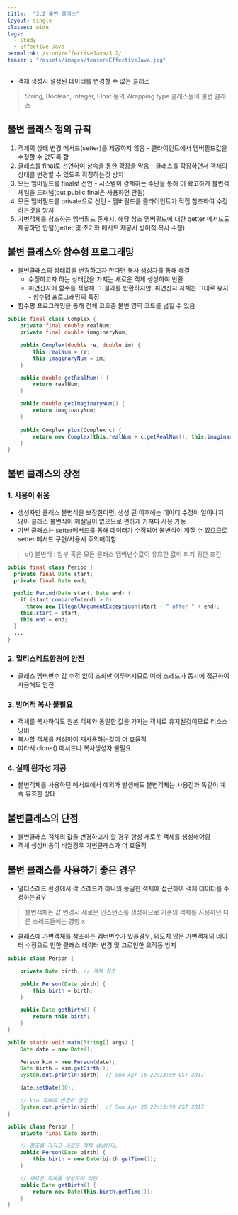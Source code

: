 ```yaml
---
title:  "3.2 불변 클래스"
layout: single
classes: wide
tags:
  - Study
  - Effective Java
permalink: /study/effectiveJava/3.2/
teaser : "/assets/images/teaser/EffectiveJava.jpg"
---
```

* 객체 생성시 설정된 데이터를 변경할 수 없는 클래스
> String, Boolean, Integer, Float 등의 Wrapping type 클래스들이 불변 클래스

## 불변 클래스 정의 규칙
1. 객체의 상태 변경 메서드(setter)를 제공하지 않음 - 클라이언트에서 멤버필드값을 수정할 수 없도록 함
2. 클래스를 final로 선언하여 상속을 통한 확장을 막음 - 클래스를 확장하면서 객체의 상태를 변경할 수 있도록 확장하는것 방지
3. 모든 멤버필드를 final로 선언 - 시스템이 강제하는 수단을 통해 더 확고하게 불변객체임을 드러냄(but public final은 사용하면 안됨)
4. 모든 멤버필드를 private으로 선언 - 멤버필드를 클라이언트가 직접 참조하여 수정하는것을 방지
5. 가변객체를 참조하는 멤버필드 존재시, 해당 참조 멤버필드에 대한 getter 메서드도 제공하면 안됨(getter 및 초기화 메서드 제공시 방어적 복사 수행)

## 불변 클래스와 함수형 프로그래밍
* 불변클래스의 상태값을 변경하고자 한다면 복사 생성자를 통해 해결
	* 수정하고자 하는 상태값을 가지는 새로운 객체 생성하여 반환
	* 피연산자에 함수를 적용해 그 결과를 반환하지만, 피연산자 자체는 그대로 유지 - 함수평 프로그래밍의 특징
* 함수평 프로그래밍을 통해 전체 코드중 불변 영역 코드를 넓힐 수 있음

```java
public final class Complex {
	private final double realNum;
	private final double imaginaryNum;

	public Complex(double re, double im) {
		this.realNum = re;
		this.imaginaryNum = im;
	}

	public double getRealNum() {
		return realNum;
	}

	public double getImaginaryNum() {
		return imaginaryNum;
	}
		
	public Complex plus(Complex c) {
		return new Complex(this.realNum + c.getRealNum(), this.imaginaryNum + c.imaginaryNum);
	}
}
``` 

## 불변 클래스의 장점
### 1. 사용이 쉬움
* 생성자만 클래스 불변식을 보장한다면, 생성 된 이후에는 데이터 수정이 일어나지 않아 클래스 불변식이 깨질일이 없으므로 편하게 가져다 사용 가능
* 가변 클래스는 setter메서드를 통해 데이터가 수정되어 불변식이 깨질 수 있으므로 setter 메서드 구현/사용시 주의해야함
> cf) 불변식 : 일부 혹은 모든 클래스 멤버변수값이 유효한 값이 되기 위한 조건

```java
public final class Period {
  private final Date start;
  private final Date end;

  public Period(Date start, Date end) {
    if (start.compareTo(end) > 0)
      throw new IllegalArgumentExceptiuon(start + " after " + end);
    this.start = start;
    this.end = end;
  }
  ...
}
```

### 2. 멀티스레드환경에 안전
* 클래스 멤버변수 값 수정 없이 조회만 이루어지므로 여러 스레드가 동시에 접근하여 사용해도 안전

### 3. 방어적 복사 불필요
* 객체를 복사하여도 원본 객체와 동일한 값을 가지는 객체로 유지될것이므로 리소스 낭비
* 복사할 객체를 캐싱하여 재사용하는것이 더 효율적
* 따라서 clone() 메서드나 복사생성자 불필요

### 4. 실패 원자성 제공
* 불변객체를 사용하던 메서드에서 예외가 발생해도 불변객체는 사용전과 똑같이 계속 유효한 상태

## 불변클래스의 단점
* 불변클래스 객체의 값을 변경하고자 할 경우 항상 새로운 객체를 생성해야함
* 객체 생성비용이 비쌀경우 가변클래스가 더 효율적

## 불변 클래스를 사용하기 좋은 경우
* 멀티스레드 환경에서 각 스레드가 하나의 동일한 객체에 접근하여 객체 데이터를 수정하는경우
> 불변객체는 값 변경시 새로운 인스턴스를 생성하므로 기존의 객체를 사용하던 다른 스레드들에는 영향 x
* 클래스에 가변객체를 참조하는 멤버변수가 있을경우, 의도치 않은 가변객체의 데이터 수정으로 인한 클래스 데이터 변경 및 그로인한 오작동 방지

```java
public class Person {

    private Date birth; // 객체 참조

    public Person(Date birth) {
        this.birth = birth;
    }

    public Date getBirth() {
        return this.birth;
    }
}

public static void main(String[] args) {
    Date date = new Date();

    Person kim = new Person(date);
    Date birth = kim.getBirth();
    System.out.println(birth); // Sun Apr 16 22:13:59 CST 2017

	date.setDate(30);

	// kim 객체에 변경이 생김.
    System.out.println(birth); // Sun Apr 30 22:13:59 CST 2017
}

public class Person {
    private final Date birth;

    // 참조를 가지고 새로운 객체 생성한다.
    public Person(Date birth) {
        this.birth = new Date(birth.getTime());
    }

    // 새로운 객체를 생성하여 리턴
    public Date getBirth() {
        return new Date(this.birth.getTime());
    }
}
```